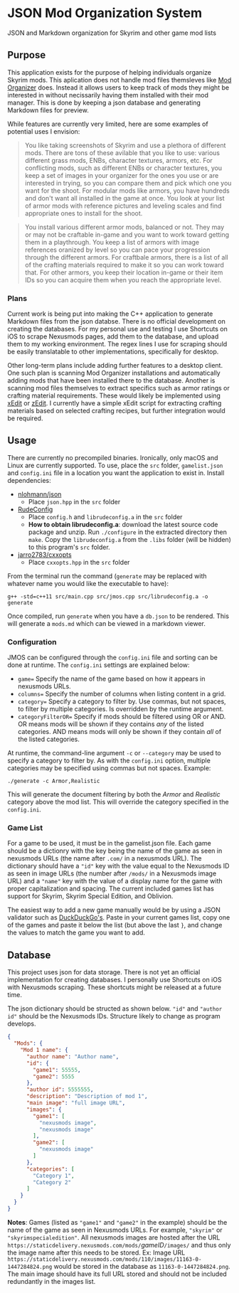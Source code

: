 # JSON Mod Organization System

JSON and Markdown organization for Skyrim and other game mod lists 

## Purpose

This application exists for the purpose of helping individuals organize Skyrim mods. This aplication does not handle mod files themsleves like [Mod Organizer](https://github.com/Modorganizer2/modorganizer) does. Instead it allows users to keep track of  mods they might be interested in without necissarily having them installed with their mod manager. This is done by keeping a json database and generating Markdown files for preview.

While features are currently very limited, here are some examples of potential uses I envision:

> You like taking screenshots of Skyrim and use a plethora of different mods. There are tons of these avilable that you like to use: various different grass mods, ENBs, character textures, armors, etc. For conflicting mods, such as different ENBs or character textures, you keep a set of images in your organizer for the ones you use or are interested in trying, so you can compare them and pick which one you want for the shoot. For modular mods like armors, you have hundreds and don't want all installed in the game at once. You look at your list of armor mods with reference pictures and leveling scales and find appropriate ones to install for the shoot.

> You install various different armor mods, balanced or not. They may or may not be craftable in-game and you want to work toward getting them in a playthrough. You keep a list of armors with image references oranized by level so you can pace your progression through the different armors. For craftbale armors, there is a list of all of the crafting materials required to make it so you can work toward that. For other armors, you keep their location in-game or their item IDs so you can acquire them when you reach the appropriate level.

### Plans

Current work is being put into making the C++ application to generate Markdown files from the json databse. There is no official development on creating the databases. For my personal use and testing I use Shortcuts on iOS to scrape Nexusmods pages, add them to the database, and upload them to my working environment. The regex lines I use for scraping should be easily translatable to other implementations, specifically for desktop.

Other long-term plans include adding further features to a desktop client. One such plan is scanning Mod Organizer installations and automatically adding mods that have been installed there to the database. Another is scanning mod files themselves to extract specifics such as armor ratings or crafting material requirements. These would likely be implemented using [xEdit](https://github.com/TES5Edit/TES5Edit) or [zEdit](https://github.com/z-edit/zedit). I currently have a simple xEdit script for extracting crafting materials based on selected crafting recipes, but further integration would be required.

## Usage

There are currently no precompiled binaries. Ironically, only macOS and Linux are currently supported. To use, place the `src` folder, `gamelist.json` and `config.ini` file in a location you want the application to exist in. Install dependencies:

+ [nlohmann/json](https://github.com/nlohmann/json)
    + Place `json.hpp` in the `src` folder
+ [RudeConfig](http://rudeserver.com/config/download.html)
    + Place `config.h` and `librudeconfig.a` in the `src` folder
    + **How to obtain librudeconfig.a**: download the latest source code package and unzip. Run `./configure` in the extracted directory then `make`. Copy the `librudeconfig.a` from the `.libs` folder (will be hidden) to this program's `src` folder.
+ [jarro2783/cxxopts](https://github.com/jarro2783/cxxopts)
    + Place `cxxopts.hpp` in the `src` folder

From the terminal run the command (`generate` may be replaced with whatever name you would like the executable to have):

    g++ -std=c++11 src/main.cpp src/jmos.cpp src/librudeconfig.a -o generate

Once compiled, run `generate` when you have a `db.json` to be rendered. This will generate a `mods.md` which can be viewed in a markdown viewer.

### Configuration

JMOS can be configured through the `config.ini` file and sorting can be done at runtime. The `config.ini` settings are explained below:

+ `game=` Specify the name of the game based on how it appears in nexusmods URLs.
+ `columns=` Specify the number of columns when listing content in a grid.
+ `category=` Specify a category to filter by. Use commas, but not spaces, to filter by multiple categories. Is overridden by the runtime argument.
+ `categoryFilterOR=` Specify if mods should be filtered using OR or AND. OR means mods will be shown if they contains _any_ of the listed categories. AND means mods will only be shown if they contain _all_ of the listed categories.

At runtime, the command-line argument `-c` or `--category` may be used to specify a category to filter by. As with the `config.ini` option, multiple categories may be specified using commas but not spaces. Example:

    ./generate -c Armor,Realistic

This will generate the document filtering by both the _Armor_ and _Realistic_ category above the mod list. This will override the category specified in the `config.ini`.

### Game List

For a game to be used, it must be in the gamelist.json file. Each game should be a dictionry with the key being the name of the game as seen in nexusmods URLs (the name after `.com/` in a nexusmods URL). The dictionary should have a `"id"` key with the value equal to the Nexusmods ID as seen in image URLs (the number after `/mods/` in a Nexusmods image URL) and a `"name"` key with the value of a display name for the game with proper capitalization and spacing. The current included games list has support for Skyrim, Skyrim Special Edition, and Oblivion.

The easiest way to add a new game manually would be by using a JSON validator such as [DuckDuckGo's](https://duckduckgo.com/?q=json+validator&t=ffab&ia=answer). Paste in your current games list, copy one of the games and paste it below the list (but above the last `}`, and change the values to match the game you want to add.

## Database

This project uses json for data storage. There is not yet an official implementation for creating databases. I personally use Shortcuts on iOS with Nexusmods scraping. These shortcuts might be released at a future time.

The json dictionary should be structed as shown below. `"id"` and `"author id"` should be the Nexusmods IDs. Structure likely to change as program develops.

```json
{
  "Mods": {
    "Mod 1 name": {
      "author name": "Author name",
      "id": {
        "game1": 55555,
        "game2": 5555
      },
      "author id": 5555555,
      "description": "Description of mod 1",
      "main image": "full image URL",
      "images": {
        "game1": [
          "nexusmods image",
          "nexusmods image"
        ],
        "game2": [
          "nexusmods image"
        ]
      },
      "categories": [
        "Category 1",
        "Category 2"
      ]
    }
  }
}
```

**Notes**: Games (listed as `"game1"` and `"game2"` in the example) should be the name of the game as seen in Nexusmods URLs. For example, `"skyrim"` or `"skyrimspecialedition"`. All nexusmods images are hosted after the URL `https://staticdelivery.nexusmods.com/mods/`_gameID_`/images/` and thus only the image name after this needs to be stored. Ex: Image URL `https://staticdelivery.nexusmods.com/mods/110/images/11163-0-1447284824.png` would be stored in the database as `11163-0-1447284824.png`. The main image should have its full URL stored and should not be included redundantly in the images list.
